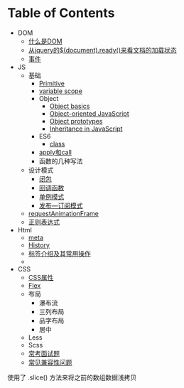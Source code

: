 # Table of Contents
* DOM
  * [什么是DOM](/DOM/什么是DOM.md)
  * [从jquery的$(document).ready()来看文档的加载状态](/DOM/文档的加载状态.md)
  * [事件](/DOM/event.md)
* JS
  * 基础
    * [Primitive](/JS/Primitive.md)
    * [variable scope](/JS/variable_scope.md)
    * Object
      * [Object basics](/JS/Object_basics.md)
      * [Object-oriented JavaScript](/JS/Object-oriented_JavaScript.md)
      * [Object prototypes](/JS/Object_prototypes.md)
      * [Inheritance in JavaScript](/JS/Inheritance.md)
    * ES6
      * [class](/JS/class.md)
    * [apply和call](/JS/apply和call.md)
    * 函数的几种写法
  * 设计模式
    * [闭包](/JS/闭包.md)
    * [回调函数](/JS/callback.md)
    * [单例模式](/JS/单例模式.md)
    * [发布—订阅模式](/JS/JavaScript设计模式——发布订阅模式.md)
  * [requestAnimationFrame](/JS/requestAnimationFrame.md)
  * [正则表达式](/JS/正则表达式.md)
* Html
  * [meta]((/HTML/meta.md))
  * [History](/HTML/History.md)
  * [标签介绍及其常用操作](/HTML/HTML_Tag.md)
  * 
* CSS
  * [CSS属性](/CSS/CSS属性.md)
  * [Flex](/CSS/flex.md)
  * 布局
    * 瀑布流
    * 三列布局
    * 品字布局
    * 居中
  * Less
  * Scss
  * [常考面试题](/CSS/50Q.md)
  * [常见兼容性问题](/CSS/兼容性问题.md)

使用了 .slice() 方法来将之前的数组数据浅拷贝